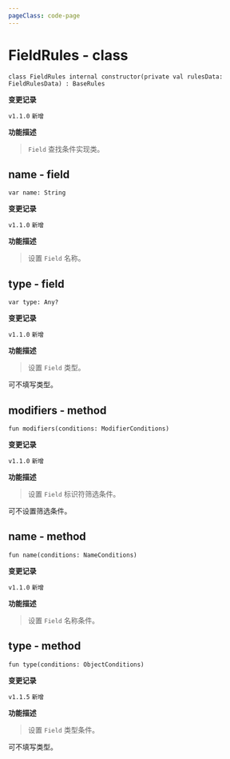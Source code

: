 ```yaml
---
pageClass: code-page
---
```


# FieldRules <span class="symbol">- class</span>

```kotlin:no-line-numbers
class FieldRules internal constructor(private val rulesData: FieldRulesData) : BaseRules
```

**变更记录**

`v1.1.0` `新增`

**功能描述**

> `Field` 查找条件实现类。

## name <span class="symbol">- field</span>

```kotlin:no-line-numbers
var name: String
```

**变更记录**

`v1.1.0` `新增`

**功能描述**

> 设置 `Field` 名称。

## type <span class="symbol">- field</span>

```kotlin:no-line-numbers
var type: Any?
```

**变更记录**

`v1.1.0` `新增`

**功能描述**

> 设置 `Field` 类型。

可不填写类型。

## modifiers <span class="symbol">- method</span>

```kotlin:no-line-numbers
fun modifiers(conditions: ModifierConditions)
```

**变更记录**

`v1.1.0` `新增`

**功能描述**

> 设置 `Field` 标识符筛选条件。

可不设置筛选条件。

## name <span class="symbol">- method</span>

```kotlin:no-line-numbers
fun name(conditions: NameConditions)
```

**变更记录**

`v1.1.0` `新增`

**功能描述**

> 设置 `Field` 名称条件。

## type <span class="symbol">- method</span>

```kotlin:no-line-numbers
fun type(conditions: ObjectConditions)
```

**变更记录**

`v1.1.5` `新增`

**功能描述**

> 设置 `Field` 类型条件。

可不填写类型。